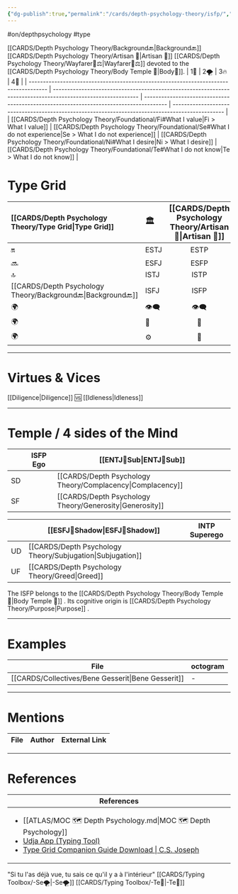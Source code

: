 ```yaml
---
{"dg-publish":true,"permalink":"/cards/depth-psychology-theory/isfp/","created":"2023-01-05T15:30:17.767+01:00","updated":"2023-04-27T21:21:00.738+02:00"}
---
```


#on/depthpsychology  #type 

[[CARDS/Depth Psychology Theory/Background🔙\|Background🔙]] [[CARDS/Depth Psychology Theory/Artisan 🧰\|Artisan 🧰]] [[CARDS/Depth Psychology Theory/Wayfarer🌠⚖️\|Wayfarer🌠⚖️]] devoted to the [[CARDS/Depth Psychology Theory/Body Temple 🌳\|Body🌳]]. 
| 1🧭                                                                                  | 2🌪️                                                                                                         | 3🔥                                                                                    | 4🏹                                                                                              |
| ------------------------------------------------------------------------------------ | ------------------------------------------------------------------------------------------------------------ | -------------------------------------------------------------------------------------- | ------------------------------------------------------------------------------------------------ |
| [[CARDS/Depth Psychology Theory/Foundational/Fi#What I value\|Fi > What I value]] | [[CARDS/Depth Psychology Theory/Foundational/Se#What I do not experience\|Se > What I do not experience]] | [[CARDS/Depth Psychology Theory/Foundational/Ni#What I desire\|Ni > What I desire]] | [[CARDS/Depth Psychology Theory/Foundational/Te#What I do not know\|Te > What I do not know]] |

# Type Grid 
| [[CARDS/Depth Psychology Theory/Type Grid\|Type Grid]]         | <font size="4"> 🏛️</font> | <font size="4"> [[CARDS/Depth Psychology Theory/Artisan 🧰\|Artisan 🧰]]</font> | <font size="4"> 🔮</font> | <font size="4"> 🦄</font> | 💬 |💬| 💬 |
|:--------------------- |:------------------------- |:-------------------------:|:------------------------------------------------ |:------------------------- |:--------------------------- |:--------------------------- |:--------------------------- |
| 🔛| ESTJ|ESTP| ENTJ| ENFJ| ➡️| 👋| 🏆|
| 🔜| ESFJ|ESFP |ENTP| ENFP| ↪️| 👋| 🏃‍♂️                       |
| 🔝| ISTJ|ISTP| INTJ| INFJ| 🧘‍♂️ | 🏃‍♂️ | 🔙 | 
| [[CARDS/Depth Psychology Theory/Background🔙\|Background🔙]]| ISFJ|ISFP| INTP| INFP| ↪️| 🧘‍♂️| 🏆                          |
|🌍 | 👁️‍🗨️|👁️‍🗨️| 🧲| 🧲||                             |                             |
| 🌍 | 🐜|🦊| 🦊| 🐜||                             |                             |
|🌍| ⚙️|👀| ⚙️| 👀|                             |                             |                             |

---
# Virtues & Vices
[[Diligence\|Diligence]] 🆚 [[Idleness\|Idleness]] 

---
# Temple / 4 sides of the Mind
|  | ISFP Ego          | [[ENTJ🤸Sub\|ENTJ🤸Sub]] |
| ------------ | ----------------- | ----------------- |
| SD           |                   | [[CARDS/Depth Psychology Theory/Complacency\|Complacency]]   |
| SF           |                   | [[CARDS/Depth Psychology Theory/Generosity\|Generosity]]     |

|     | [[ESFJ👤Shadow\|ESFJ👤Shadow]] | INTP Superego |
| --- | ---------------- | ------------- |
| UD  | [[CARDS/Depth Psychology Theory/Subjugation\|Subjugation]]   |               |
| UF  | [[CARDS/Depth Psychology Theory/Greed\|Greed]]   |               |

The ISFP belongs to the [[CARDS/Depth Psychology Theory/Body Temple 🌳\|Body Temple 🌳]]   .
Its cognitive origin is [[CARDS/Depth Psychology Theory/Purpose\|Purpose]] .

---
# Examples 
| File                                                  | octogram |
| ----------------------------------------------------- | -------- |
| [[CARDS/Collectives/Bene Gesserit\|Bene Gesserit]] | \-       |

---
# Mentions
| File | Author | External Link |
| ---- | ------ | ------------- |

---
# References
| References                                                                                                                                                                                                                                                           |
| -------------------------------------------------------------------------------------------------------------------------------------------------------------------------------------------------------------------------------------------------------------------- |
| <ul><li>[[ATLAS/MOC 🗺️ Depth Psychology.md\\|MOC 🗺️ Depth Psychology]]</li><li>[Udja App (Typing Tool)](https://www.udja.app/#/)</li><li>[Type Grid Companion Guide Download \\| C.S. Joseph](https://csjoseph.life/type-grid-companion-guide-download/)</li></ul> |










"Si tu l'as déjà vue, tu sais ce qu'il y a à l'intérieur"  [[CARDS/Typing Toolbox/-Se🌪️\|-Se🌪️]] [[CARDS/Typing Toolbox/-Te🏹\|-Te🏹]] 
